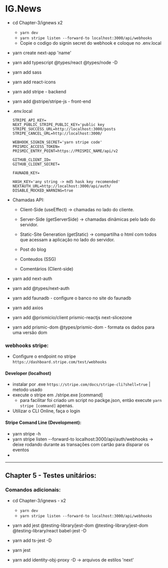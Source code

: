 # IG.News

* cd Chapter-3/ignews x2
  * ``yarn dev``
  * ``yarn stripe listen --forward-to localhost:3000/api/webhooks``
  * Copie o codigo do signin secret do webhook e coloque no .env.local



* yarn create next-app 'name'

* yarn add typescript @types/react @types/node -D

* yarn add sass

* yarn add react-icons

* yarn add stripe - backend
* yarn add @stripe/stripe-js - front-end
* .env.local 
  ```
  STRIPE_API_KEY=
  NEXT_PUBLIC_STRIPE_PUBLIC_KEY='public key
  STRIPE_SUCCESS_URL=http://localhost:3000/posts
  STRIPE_CANCEL_URL=http://localhost:3000/

  WEBHOOK_SIGNIN_SECRET='yarn stripe code'
  PRISMIC_ACCESS_TOKEN=
  PRISMIC_ENTRY_POINT=https://PRISMIC_NAME/api/v2

  GITHUB_CLIENT_ID=
  GITHUB_CLIENT_SECRET=

  FAUNADB_KEY=

  HASH_KEY='any string -> md5 hask key recomended'
  NEXTAUTH_URL=http://localhost:3000/api/auth/
  DISABLE_MOCKED_WARNING=true
  ```


* Chamadas API:
  * Client-Side (useEffect) -> chamadas no lado do cliente.
  * Server-Side (getServerSide) -> chamadas dinâmicas pelo lado do servidor.
  * Static-Site Generation (getStatic) -> compartilha o html com todos que acessam a aplicação no lado do servidor.


  * Post do blog
  * Conteudos (SSG)
  * Comentários (Client-side)

* yarn add next-auth
* yarn add @types/next-auth

* yarn add faunadb - configure o banco no site do faunadb

* yarn add axios

* yarn add @prismicio/client prismic-reactjs next-slicezone
* yarn add prismic-dom @types/prismic-dom - formata os dados para uma versão dom


### webhooks stripe:

* Configure o endpoint no stripe `https://dashboard.stripe.com/test/webhooks`

#### Developer (localhost)
* instalar por .exe `https://stripe.com/docs/stripe-cli?shell=true` | metodo usado
* execute o stripe em ./stripe.exe [command]
  * para facilitar foi criado um script no packge.json, então execute ``yarn stripe [command]`` apenas.
* Utilizar o CLI Online, faça o login

#### Stripe Comand Line (Development):
  * yarn stripe -h
  * yarn stripe listen --forward-to localhost:3000/api/auth/webhooks -> deixe rodando durante as transações com cartão para disparar os eventos
  * 

---


## Chapter 5 - Testes unitários:

### Comandos adicionais:

* cd Chapter-3/ignews   - x2
  * ``yarn dev``
  * ``yarn stripe listen --forward-to localhost:3000/api/webhooks``
* yarn add jest @testing-library/jest-dom @testing-library/jest-dom @testing-library/react babel-jest -D 
* yarn add ts-jest -D
* yarn jest

* yarn add identity-obj-proxy -D -> arquivos de estilos 'next'